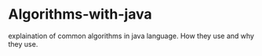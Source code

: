 # Algorithms-with-java
explaination of common algorithms in java language. How they use and why they use.
